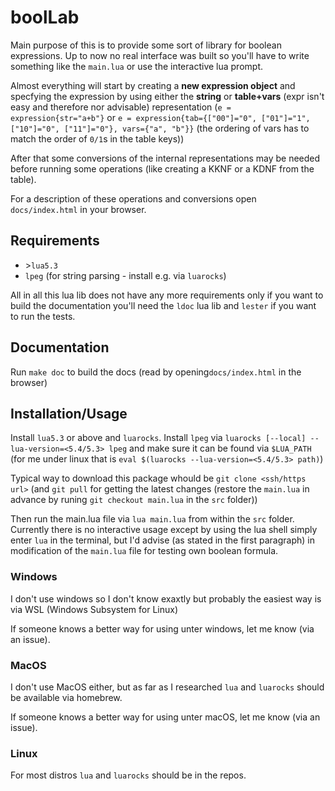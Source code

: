# boolLab

Main purpose of this is to provide some sort of library for boolean expressions.
Up to now no real interface was built so you'll have to write something like the
`main.lua` or use the interactive lua prompt.

Almost everything will start by creating a **new expression object** and specfying
the expression by using either the **string** or **table+vars** (expr isn't easy
and therefore nor advisable) representation (`e = expression{str="a+b"}` or `e =
expression{tab={["00"]="0", ["01"]="1", ["10"]="0", ["11"]="0"}, vars={"a", "b"}}`
(the ordering of vars has to match the order of `0/1`s in the table keys))

After that some conversions of the internal representations may be needed before
running some operations (like creating a KKNF or a KDNF from the table).

For a description of these operations and conversions open `docs/index.html` in
your browser.

## Requirements
- \>`lua5.3`
- `lpeg` (for string parsing - install e.g. via `luarocks`)

All in all this lua lib does not have any more requirements only if you want to build
the documentation you'll need the `ldoc` lua lib and `lester` if you want to run
the tests.

## Documentation
Run `make doc` to build the docs (read by opening`docs/index.html` in the browser)

## Installation/Usage
Install `lua5.3` or above and `luarocks`. Install `lpeg` via `luarocks [--local]
--lua-version=<5.4/5.3> lpeg` and make sure it can be found via `$LUA_PATH` (for
me under linux that is `eval $(luarocks --lua-version=<5.4/5.3> path)`)

Typical way to download this package whould be `git clone <ssh/https url>` (and `git
pull` for getting the latest changes (restore the `main.lua` in advance by
runing `git checkout main.lua` in the `src` folder))

Then run the main.lua file via `lua main.lua` from within the
`src` folder. Currently there is no interactive usage except by using the lua
shell simply enter `lua` in the terminal, but I'd advise (as stated in the first
paragraph) in modification of the `main.lua` file for testing own boolean
formula.

### Windows
I don't use windows so I don't know exaxtly but probably the easiest way is via
WSL (Windows Subsystem for Linux)

If someone knows a better way for using unter windows, let me know (via an issue).

### MacOS
I don't use MacOS either, but as far as I researched `lua` and `luarocks` should
be available via homebrew.

If someone knows a better way for using unter macOS, let me know (via an issue).

### Linux
For most distros `lua` and `luarocks` should be in the repos.
